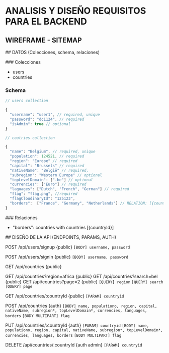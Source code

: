 # ANALISIS Y DISEÑO REQUISITOS PARA EL BACKEND

## WIREFRAME - SITEMAP

## DATOS (Colecciones, schema, relaciones)

### Colecciones

- users
- countries

### Schema

```javascript
// users collection

{
  "username": "user1", // required, unique
  "password": "dc1124", // required
  "isAdmin": true // optional
}

// coutries collection

{
  "name": "Belgium", // required, unique
  "population": 124521, // required
  "region": "Europe" // required
  "capital": "Brussels" // required
  "nativeName": "België" // required,
  "subregion": "Western Europe" // optional
  "topLevelDomain": [".be"] // optional
  "currencies": ["Euro"] // required
  "laguages": ["Dutch", "French", "German"] // required
  "flag": "flag.png", //required
  "flagCloudinaryId": "125123",
  "borders":  ["France", "Germany", "Netherlands"] // RELATION: [{countryId}]
}
```

### Relaciones

- "borders": countries with countries [{countryId}]

## DISEÑO DE LA API (ENDPOINTS, PARAMS, AUTH)

POST /api/users/signup {public}
`[BODY] username, password`

POST /api/users/signin {public}
`[BODY] username, password`

GET /api/countries {public}

GET /api/countries?region=africa {public}
GET /api/countries?search=bel {public}
GET /api/countries?page=2 {public}
`[QUERY] region`
`[QUERY] search`
`[QUERY] page`

GET /api/countries/:countryId {public}
`[PARAM] countryid`

POST /api/countries {auth}
`[BODY] name, populationo, region, capital, nativeName, subregion*, topLevelDomain*, currencies, languages, borders`
`[BODY MULTIPART] flag`

PUT /api/countries/:countryId {auth}
`[PARAM] countryid`
`[BODY] name, populationo, region, capital, nativeName, subregion*, topLevelDomain*, currencies, languages, borders`
`[BODY MULTIPART] flag`

DELETE /api/countries/:countryId {auth admin}
`[PARAM] countryid`

